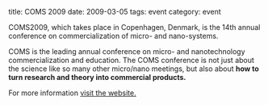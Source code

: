 title: COMS 2009
date: 2009-03-05 
tags: event
category: event

COMS2009, which takes place in Copenhagen, Denmark, is the 14th annual conference on commercialization of micro- and nano-systems.
<!--break-->
COMS is the leading annual conference on micro- and nanotechnology commercialization and education. The COMS conference is not just about the science like so many other micro/nano meetings, but also about <strong>how to turn research and theory into commercial products.</strong>

For more information [visit the website.](http://www.mancef-coms2009.org/)